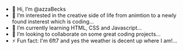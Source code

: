 - 👋 Hi, I’m @azzaBecks
- 👀 I’m interested in the creative side of life from animtion to a newly found insterest which is coding...
- 🌱 I’m currently learning HTML, CSS and Javascript...
- 💞️ I’m looking to collaborate on some great coding projects...
- ⚡ Fun fact: I'm 6ft7 and yes the weather is decent up where I am!...

<!---
azzaBecks/azzaBecks is a ✨ special ✨ repository because its `README.md` (this file) appears on your GitHub profile.
You can click the Preview link to take a look at your changes.
--->
